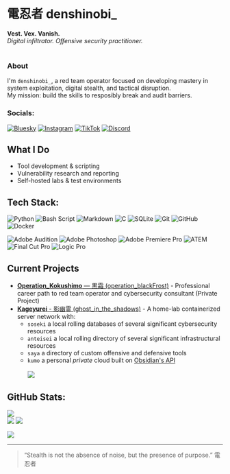 # 電忍者   denshinobi_
**Vest. Vex. Vanish.** <br/>
*Digital infiltrator. Offensive security practitioner.*
<br/><br/>
### About
I'm `denshinobi_`, a red team operator focused on developing mastery in system exploitation, digital stealth, and tactical disruption.  
My mission: build the skills to resposibly break and audit barriers.

### Socials:
[![Bluesky](https://img.shields.io/badge/bluesky-00BD8E?style=for-the-badge&logo=bluesky&logoColor=%23FFFFFF)](https://bsky.app/profile/denshinobi.bsky.social) 
[![Instagram](https://img.shields.io/badge/Instagram-%2300BD8E.svg?style=for-the-badge&logo=Instagram&logoColor=white)](https://instagram.com/denshinobi_) 
[![TikTok](https://img.shields.io/badge/TikTok-%2300BD8E.svg?style=for-the-badge&logo=TikTok&logoColor=white)](https://tiktok.com/@denshinobi_) 
[![Discord](https://img.shields.io/badge/Discord-%2300BD8E.svg?style=for-the-badge&logo=discord&logoColor=white)](https://discord.gg/https://discord.gg/jt6akTDh) 

## What I Do
- Tool development & scripting
- Vulnerability research and reporting
- Self-hosted labs & test environments

## Tech Stack:
![Python](https://img.shields.io/badge/python-3670A0?style=for-the-badge&logo=python&logoColor=ffdd54) 
![Bash Script](https://img.shields.io/badge/bash_script-%23121011.svg?style=for-the-badge&logo=gnu-bash&logoColor=white)
![Markdown](https://img.shields.io/badge/markdown-%23000000.svg?style=for-the-badge&logo=markdown&logoColor=white) 
![C](https://img.shields.io/badge/c-%2300599C.svg?style=for-the-badge&logo=c&logoColor=white) 
![SQLite](https://img.shields.io/badge/sqlite-%2307405e.svg?style=for-the-badge&logo=sqlite&logoColor=white) 
![Git](https://img.shields.io/badge/git-%23ffffff.svg?style=for-the-badge&logo=git&logoColor=ff4433)
![GitHub](https://img.shields.io/badge/github-%23121011.svg?style=for-the-badge&logo=github&logoColor=white) 
![Docker](https://img.shields.io/badge/docker-%230db7ed.svg?style=for-the-badge&logo=docker&logoColor=white)

![Adobe Audition](https://img.shields.io/badge/Adobe%20Audition-9999FF.svg?style=for-the-badge&logo=Adobe%20Audition&logoColor=white) 
![Adobe Photoshop](https://img.shields.io/badge/adobe%20photoshop-%2331A8FF.svg?style=for-the-badge&logo=adobe%20photoshop&logoColor=white) 
![Adobe Premiere Pro](https://img.shields.io/badge/Adobe%20Premiere%20Pro-9999FF.svg?style=for-the-badge&logo=Adobe%20Premiere%20Pro&logoColor=white)
![ATEM](https://img.shields.io/badge/ATEM-555555.svg?style=for-the-badge&logo=ATEM&logoColor=000000)
![Final Cut Pro](https://img.shields.io/badge/Final%20Cut%20Pro-450550.svg?style=for-the-badge&logo=Final%20Cut%20Pro&logoColor=white)
![Logic Pro](https://img.shields.io/badge/Logic%20Pro-18859e.svg?style=for-the-badge&logo=Logic%20Pro&logoColor=white)


## Current Projects
- [**Operation_Kokushimo** — 黒霜 (operation_blackFrost)](https://github.com/denshinobi/kokushimo) - Professional career path to red team operator and cybersecurity consultant (Private Project)
- [**Kageyurei** - 影幽霊 (ghost_in_the_shadows)](https://github.com/denshinobi/kageyurei/) - A home-lab containerized server network with:
    - `soseki` a local rolling databases of several significant cybersecurity resources
    - `anteisei` a local rolling directory of several significant infrastructural resources
    - `saya` a directory of custom offensive and defensive tools
    - `kumo` a personal *private* cloud built on [Obsidian's API](https://docs.obsidian.md/Home)
<br/><br/>
![](https://github-contributor-stats.vercel.app/api?username=denshinobi&limit=5&theme=dark&combine_all_yearly_contributions=true)

## GitHub Stats:
![](https://github-readme-stats.vercel.app/api/top-langs/?username=denshinobi&theme=tokyonight&hide_border=true&include_all_commits=false&count_private=false&layout=compact)<br/>
![](https://github-readme-stats.vercel.app/api?username=denshinobi&theme=tokyonight&hide_border=true&include_all_commits=false&count_private=false)
![](https://nirzak-streak-stats.vercel.app/?user=denshinobi&theme=tokyonight&hide_border=true)<br/>

![](https://github-profile-trophy.vercel.app/?username=denshinobi&theme=tokyonight&no-frame=true&no-bg=true&margin-w=4)

---
> “Stealth is not the absence of noise, but the presence of purpose.”
> 電忍者
